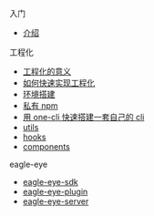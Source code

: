 <!-- docs/_sidebar.md -->

入门
* [介绍](/)

工程化
* [工程化的意义](/zh-cn/engineering/ "工程化解决方案")
* [如何快速实现工程化](/zh-cn/engineering/quick "如何快速实现工程化")
* [环境搭建](/zh-cn/engineering/setting "工程化解决方案")
* [私有 npm](/zh-cn/engineering/npm "工程化解决方案")
* [用 one-cli 快速搭建一套自己的 cli](/zh-cn/engineering/cli "工程化解决方案")
* [utils](/zh-cn/engineering/utils "工程化解决方案")
* [hooks](/zh-cn/engineering/hooks "工程化解决方案")
* [components](/zh-cn/engineering/components "工程化解决方案")

eagle-eye
* [eagle-eye-sdk](/zh-cn/eagle/ "eagle-eye 一款开箱即用的全埋点监控")
* [eagle-eye-plugin](/zh-cn/eagle/plugin)
* [eagle-eye-server](/zh-cn/eagle/server)

